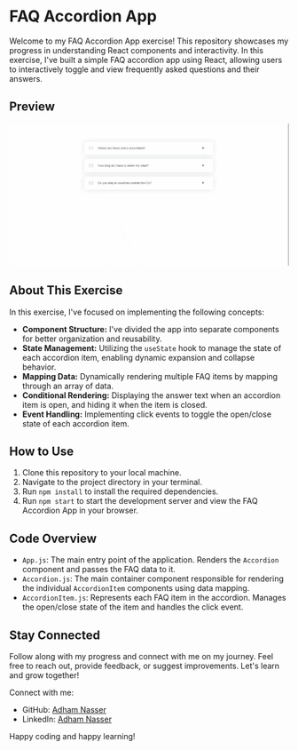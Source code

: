 # FAQ Accordion App

Welcome to my FAQ Accordion App exercise! This repository showcases my progress in understanding React components and interactivity. In this exercise, I've built a simple FAQ accordion app using React, allowing users to interactively toggle and view frequently asked questions and their answers.

## Preview

![FAQ Accordion App Preview](./public/screenshot/preview.gif)

## About This Exercise

In this exercise, I've focused on implementing the following concepts:

- **Component Structure:** I've divided the app into separate components for better organization and reusability.
- **State Management:** Utilizing the `useState` hook to manage the state of each accordion item, enabling dynamic expansion and collapse behavior.
- **Mapping Data:** Dynamically rendering multiple FAQ items by mapping through an array of data.
- **Conditional Rendering:** Displaying the answer text when an accordion item is open, and hiding it when the item is closed.
- **Event Handling:** Implementing click events to toggle the open/close state of each accordion item.

## How to Use

1. Clone this repository to your local machine.
2. Navigate to the project directory in your terminal.
3. Run `npm install` to install the required dependencies.
4. Run `npm start` to start the development server and view the FAQ Accordion App in your browser.

## Code Overview

- `App.js`: The main entry point of the application. Renders the `Accordion` component and passes the FAQ data to it.
- `Accordion.js`: The main container component responsible for rendering the individual `AccordionItem` components using data mapping.
- `AccordionItem.js`: Represents each FAQ item in the accordion. Manages the open/close state of the item and handles the click event.

## Stay Connected

Follow along with my progress and connect with me on my journey. Feel free to reach out, provide feedback, or suggest improvements. Let's learn and grow together!

Connect with me:

- GitHub: [Adham Nasser](https://github.com/Adham-XIII)
- LinkedIn: [Adham Nasser](https://www.linkedin.com/in/adham-nasser-xiii/)

Happy coding and happy learning!
